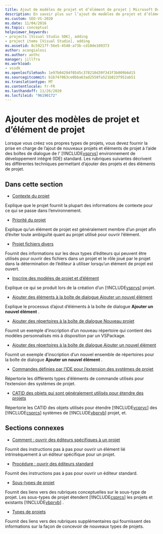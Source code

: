 ```yaml
---
title: Ajout de modèles de projet et d’élément de projet | Microsoft Docs
description: En savoir plus sur l’ajout de modèles de projet et d’élément de projet aux boîtes de dialogue de l’environnement de développement intégré (IDE) de Visual Studio.
ms.custom: SEO-VS-2020
ms.date: 11/04/2016
ms.topic: conceptual
helpviewer_keywords:
- projects [Visual Studio SDK], adding
- project items [Visual Studio], adding
ms.assetid: 8c59217f-56e5-4540-a73b-cd10de189373
author: acangialosi
ms.author: anthc
manager: jillfra
ms.workload:
- vssdk
ms.openlocfilehash: 1e97b04294f0545c378210d39f343f3b009b6d15
ms.sourcegitcommit: b1b747063ce0bba63ad2558fa521b823f952ab51
ms.translationtype: MT
ms.contentlocale: fr-FR
ms.lasthandoff: 11/26/2020
ms.locfileid: "96190172"
---
```

# <a name="add-project-and-project-item-templates"></a>Ajouter des modèles de projet et d’élément de projet
Lorsque vous créez vos propres types de projets, vous devez fournir la prise en charge de l’ajout de nouveaux projets et éléments de projet à l’aide des boîtes de dialogue de l' [!INCLUDE[vsprvs](../../code-quality/includes/vsprvs_md.md)] environnement de développement intégré (IDE) standard. Les rubriques suivantes décrivent les différentes techniques permettant d’ajouter des projets et des éléments de projet.

## <a name="in-this-section"></a>Dans cette section
- [Contexte du projet](../../extensibility/internals/project-context.md)

 Explique que le projet fournit la plupart des informations de contexte pour ce qui se passe dans l’environnement.

- [Priorité du projet](../../extensibility/internals/project-priority.md)

 Explique qu’un élément de projet est généralement membre d’un projet afin d’éviter toute ambiguïté quant au projet utilisé pour ouvrir l’élément.

- [Projet fichiers divers](../../extensibility/internals/miscellaneous-files-project.md)

 Fournit des informations sur les deux types d’éditeurs qui peuvent être utilisés pour ouvrir des fichiers dans un projet et le rôle joué par le projet dans la détermination de l’éditeur à utiliser lorsqu’un élément de projet est ouvert.

- [Inscrire des modèles de projet et d’élément](../../extensibility/internals/registering-project-and-item-templates.md)

 Explique ce qui se produit lors de la création d’un [!INCLUDE[vsprvs](../../code-quality/includes/vsprvs_md.md)] projet.

- [Ajouter des éléments à la boîte de dialogue Ajouter un nouvel élément](../../extensibility/internals/adding-items-to-the-add-new-item-dialog-boxes.md)

 Explique le processus d’ajout d’éléments à la boîte de dialogue **Ajouter un nouvel élément** .

- [Ajouter des répertoires à la boîte de dialogue Nouveau projet](../../extensibility/internals/adding-directories-to-the-new-project-dialog-box.md)

 Fournit un exemple d’inscription d’un nouveau répertoire qui contient des modèles personnalisés mis à disposition par un VSPackage.

- [Ajouter des répertoires à la boîte de dialogue Ajouter un nouvel élément](../../extensibility/internals/adding-directories-to-the-add-new-item-dialog-box.md)

 Fournit un exemple d’inscription d’un nouvel ensemble de répertoires pour la boîte de dialogue **Ajouter un nouvel élément** .

- [Commandes définies par l’IDE pour l’extension des systèmes de projet](../../extensibility/internals/ide-defined-commands-for-extending-project-systems.md)

 Répertorie les différents types d’éléments de commande utilisés pour l’extension des systèmes de projet.

- [CATID des objets qui sont généralement utilisés pour étendre des projets](../../extensibility/internals/catids-for-objects-that-are-typically-used-to-extend-projects.md)

 Répertorie les CATID des objets utilisés pour étendre [!INCLUDE[vcprvc](../../code-quality/includes/vcprvc_md.md)] des [!INCLUDE[csprcs](../../data-tools/includes/csprcs_md.md)] systèmes de [!INCLUDE[vbprvb](../../code-quality/includes/vbprvb_md.md)] projet, et.

## <a name="related-sections"></a>Sections connexes
- [Comment : ouvrir des éditeurs spécifiques à un projet](../../extensibility/how-to-open-project-specific-editors.md)

 Fournit des instructions pas à pas pour ouvrir un élément lié intrinsèquement à un éditeur spécifique pour un projet.

- [Procédure : ouvrir des éditeurs standard](../../extensibility/how-to-open-standard-editors.md)

 Fournit des instructions pas à pas pour ouvrir un éditeur standard.

- [Sous-types de projet](../../extensibility/internals/project-subtypes.md)

 Fournit des liens vers des rubriques conceptuelles sur le sous-type de projet. Les sous-types de projet étendent [!INCLUDE[csprcs](../../data-tools/includes/csprcs_md.md)] les projets et existants [!INCLUDE[vbprvb](../../code-quality/includes/vbprvb_md.md)] .

- [Types de projets](../../extensibility/internals/project-types.md)

 Fournit des liens vers des rubriques supplémentaires qui fournissent des informations sur la façon de concevoir de nouveaux types de projets.
